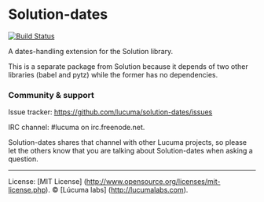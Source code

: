 
# Solution-dates

[![Build Status](https://travis-ci.org/lucuma/solution-dates.png)](https://travis-ci.org/lucuma/solution-dates)

A dates-handling extension for the Solution library.

This is a separate package from Solution because it depends of two other libraries (babel and pytz) while the former has no dependencies.

    
### Community & support

Issue tracker: https://github.com/lucuma/solution-dates/issues

IRC channel: #lucuma on irc.freenode.net.

Solution-dates shares that channel with other Lucuma projects, so please let the others know that you are talking about Solution-dates when asking a question.

---------------------------------------
License: [MIT License] (http://www.opensource.org/licenses/mit-license.php).
© [Lúcuma labs] (http://lucumalabs.com).  


